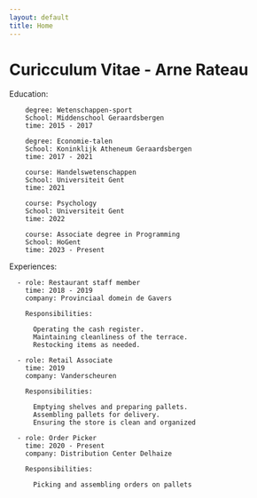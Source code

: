 ```yaml
---
layout: default
title: Home
---
```


# Curicculum Vitae - Arne Rateau

Education:
     
        degree: Wetenschappen-sport
        School: Middenschool Geraardsbergen
        time: 2015 - 2017
        
        degree: Economie-talen
        School: Koninklijk Atheneum Geraardsbergen
        time: 2017 - 2021
       
        course: Handelswetenschappen 
        School: Universiteit Gent
        time: 2021 

        course: Psychology
        School: Universiteit Gent
        time: 2022

        course: Associate degree in Programming
        School: HoGent
        time: 2023 - Present

Experiences:
    
      - role: Restaurant staff member
        time: 2018 - 2019
        company: Provinciaal domein de Gavers
       
        Responsibilities:

          Operating the cash register.
          Maintaining cleanliness of the terrace.
          Restocking items as needed.

      - role: Retail Associate
        time: 2019
        company: Vanderscheuren
       
        Responsibilities:

          Emptying shelves and preparing pallets.
          Assembling pallets for delivery.
          Ensuring the store is clean and organized

      - role: Order Picker 
        time: 2020 - Present
        company: Distribution Center Delhaize 
     
        Responsibilities:

          Picking and assembling orders on pallets
